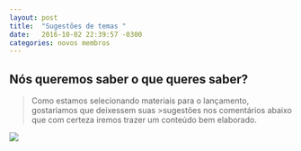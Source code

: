 ```yaml
---
layout: post
title:  "Sugestões de temas "
date:   2016-10-02 22:39:57 -0300
categories: novos membros
---
```

## Nós queremos saber o que queres saber?

>Como estamos selecionando materiais para o lançamento, gostariamos que deixessem suas >sugestões nos comentários abaixo que com certeza iremos trazer um conteúdo bem elaborado.

![](http://67.media.tumblr.com/e782b4ff7396ece932dfc4bd6e6efc60/tumblr_n2frylMVwV1qaj0pmo1_500.jpg)
